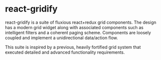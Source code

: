 # react-gridify

react-gridify is a suite of fluxious react+redux grid components. The design has a modern grid widget along with associated components such as intelligent filters and a coherent paging scheme. Components are loosely coupled and implement a unidirectional data/action flow. 

This suite is inspired by a previous, heavily fortified grid system that executed detailed and advanced functionality requirements.

